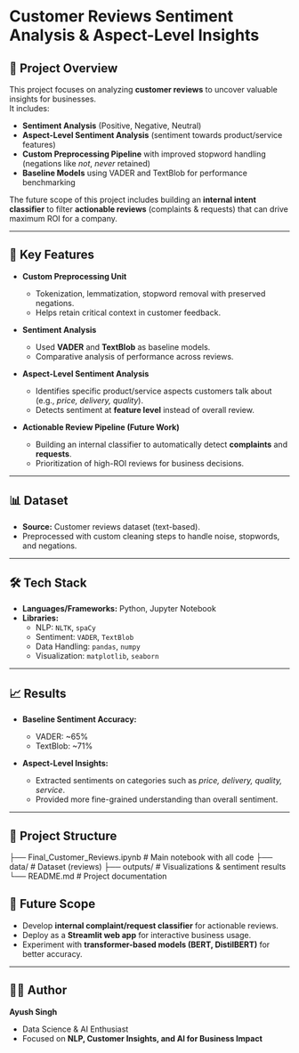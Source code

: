 # Customer Reviews Sentiment Analysis & Aspect-Level Insights  

## 📖 Project Overview  
This project focuses on analyzing **customer reviews** to uncover valuable insights for businesses.  
It includes:  
- **Sentiment Analysis** (Positive, Negative, Neutral)  
- **Aspect-Level Sentiment Analysis** (sentiment towards product/service features)  
- **Custom Preprocessing Pipeline** with improved stopword handling (negations like *not*, *never* retained)  
- **Baseline Models** using VADER and TextBlob for performance benchmarking  

The future scope of this project includes building an **internal intent classifier** to filter **actionable reviews** (complaints & requests) that can drive maximum ROI for a company.  

---

## 🚀 Key Features  
- **Custom Preprocessing Unit**  
  - Tokenization, lemmatization, stopword removal with preserved negations.  
  - Helps retain critical context in customer feedback.  

- **Sentiment Analysis**  
  - Used **VADER** and **TextBlob** as baseline models.  
  - Comparative analysis of performance across reviews.  

- **Aspect-Level Sentiment Analysis**  
  - Identifies specific product/service aspects customers talk about (e.g., *price, delivery, quality*).  
  - Detects sentiment at **feature level** instead of overall review.  

- **Actionable Review Pipeline (Future Work)**  
  - Building an internal classifier to automatically detect **complaints** and **requests**.  
  - Prioritization of high-ROI reviews for business decisions.  

---

## 📊 Dataset  
- **Source:** Customer reviews dataset (text-based).  
- Preprocessed with custom cleaning steps to handle noise, stopwords, and negations.  

---

## 🛠️ Tech Stack  
- **Languages/Frameworks:** Python, Jupyter Notebook  
- **Libraries:**  
  - NLP: `NLTK`, `spaCy`  
  - Sentiment: `VADER`, `TextBlob`  
  - Data Handling: `pandas`, `numpy`  
  - Visualization: `matplotlib`, `seaborn`  

---

## 📈 Results  
- **Baseline Sentiment Accuracy:**  
  - VADER: ~65%  
  - TextBlob: ~71%  

- **Aspect-Level Insights:**  
  - Extracted sentiments on categories such as *price, delivery, quality, service*.  
  - Provided more fine-grained understanding than overall sentiment.  

---

## 📂 Project Structure  
├── Final_Customer_Reviews.ipynb # Main notebook with all code
├── data/ # Dataset (reviews)
├── outputs/ # Visualizations & sentiment results
└── README.md # Project documentation

## 📌 Future Scope  
- Develop **internal complaint/request classifier** for actionable reviews.  
- Deploy as a **Streamlit web app** for interactive business usage.  
- Experiment with **transformer-based models (BERT, DistilBERT)** for better accuracy.  

---

## 👨‍💻 Author  
**Ayush Singh**  
- Data Science & AI Enthusiast  
- Focused on **NLP, Customer Insights, and AI for Business Impact**  
